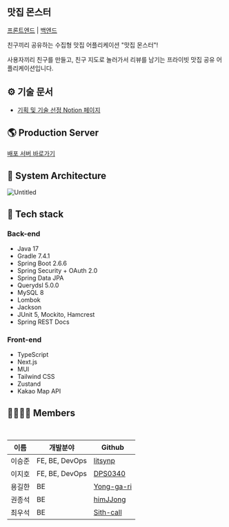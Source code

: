## 맛집 몬스터

[프론트엔드](https://github.com/techeer-f5/jmt-monster-frontend) | [백엔드](https://github.com/techeer-f5/jmt-monster-backend)

친구끼리 공유하는 수집형 맛집 어플리케이션 "맛집 몬스터"!

사용자끼리 친구를 만들고, 친구 지도로 놀러가서 리뷰를 남기는 프라이빗 맛집 공유 어플리케이션입니다.

## ⚙️ 기술 문서

- [기획 및 기술 선정 Notion 페이지](https://litsynp.notion.site/7a3cbfc9e2724a8d9520757e2da254bd)

## **🌎 Production Server**

[배포 서버 바로가기](https://jmtmonster.com)

## **🏢 System Architecture**

![Untitled](https://user-images.githubusercontent.com/32592965/166239012-edd37fb1-5202-4337-bbba-53dd8a5ee8ea.png)

## **🔧 Tech stack**

### Back-end

- Java 17
- Gradle 7.4.1
- Spring Boot 2.6.6
- Spring Security + OAuth 2.0
- Spring Data JPA
- Querydsl 5.0.0
- MySQL 8
- Lombok
- Jackson
- JUnit 5, Mockito, Hamcrest
- Spring REST Docs

### Front-end

- TypeScript
- Next.js
- MUI
- Tailwind CSS
- Zustand
- Kakao Map API

## **👨‍👨‍👧‍👦 Members**

<br>

| 이름   | 개발분야       | Github                                      |
| ------ | -------------- | ------------------------------------------- |
| 이승준 | FE, BE, DevOps | [litsynp](https://github.com/litsynp)       |
| 이지호 | FE, BE, DevOps | [DPS0340](https://github.com/DPS0340)       |
| 용길한 | BE             | [Yong-ga-ri](https://github.com/Yong-ga-ri) |
| 권종석 | BE             | [himJJong](https://github.com/himJJong)     |
| 최우석 | BE             | [Sith-call](https://github.com/Sith-call)   |

